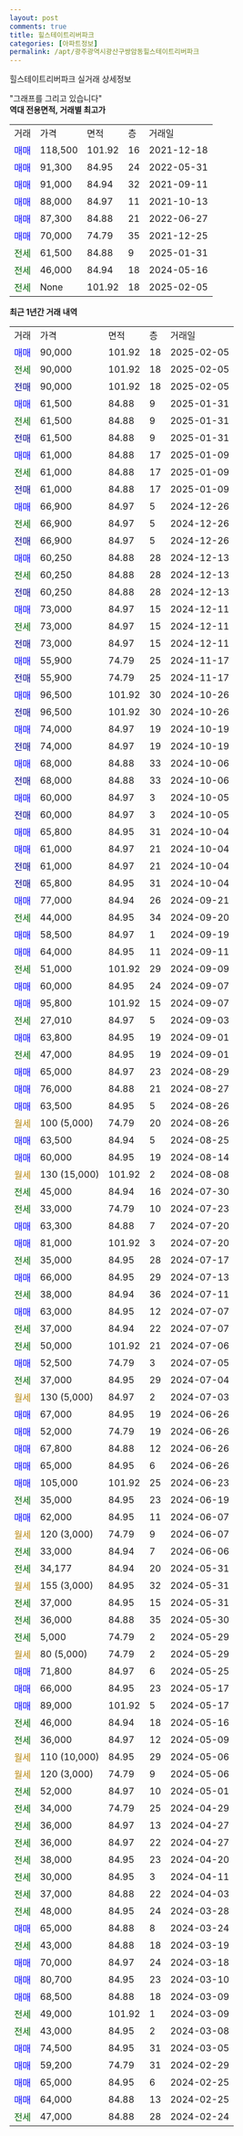 ```yaml
---
layout: post
comments: true
title: 힐스테이트리버파크
categories: [아파트정보]
permalink: /apt/광주광역시광산구쌍암동힐스테이트리버파크
---
```


힐스테이트리버파크 실거래 상세정보

<script type="text/javascript">
  google.charts.load('current', {'packages':['line', 'corechart']});
  google.charts.setOnLoadCallback(drawChart);

  function drawChart() {
    var data = new google.visualization.DataTable();
    data.addColumn('date', '거래일');
    data.addColumn('number', "매매");
    data.addColumn('number', "전세");
    data.addColumn('number', "전매");

    data.addRows([[new Date(Date.parse("2025-02-05")), 90000, null, null], [new Date(Date.parse("2025-02-05")), null, 90000, null], [new Date(Date.parse("2025-02-05")), null, null, 90000], [new Date(Date.parse("2025-01-31")), 61500, null, null], [new Date(Date.parse("2025-01-31")), null, 61500, null], [new Date(Date.parse("2025-01-31")), null, null, 61500], [new Date(Date.parse("2025-01-09")), 61000, null, null], [new Date(Date.parse("2025-01-09")), null, 61000, null], [new Date(Date.parse("2025-01-09")), null, null, 61000], [new Date(Date.parse("2024-12-26")), 66900, null, null], [new Date(Date.parse("2024-12-26")), null, 66900, null], [new Date(Date.parse("2024-12-26")), null, null, 66900], [new Date(Date.parse("2024-12-13")), 60250, null, null], [new Date(Date.parse("2024-12-13")), null, 60250, null], [new Date(Date.parse("2024-12-13")), null, null, 60250], [new Date(Date.parse("2024-12-11")), 73000, null, null], [new Date(Date.parse("2024-12-11")), null, 73000, null], [new Date(Date.parse("2024-12-11")), null, null, 73000], [new Date(Date.parse("2024-11-17")), 55900, null, null], [new Date(Date.parse("2024-11-17")), null, null, 55900], [new Date(Date.parse("2024-10-26")), 96500, null, null], [new Date(Date.parse("2024-10-26")), null, null, 96500], [new Date(Date.parse("2024-10-19")), 74000, null, null], [new Date(Date.parse("2024-10-19")), null, null, 74000], [new Date(Date.parse("2024-10-06")), 68000, null, null], [new Date(Date.parse("2024-10-06")), null, null, 68000], [new Date(Date.parse("2024-10-05")), 60000, null, null], [new Date(Date.parse("2024-10-05")), null, null, 60000], [new Date(Date.parse("2024-10-04")), 65800, null, null], [new Date(Date.parse("2024-10-04")), 61000, null, null], [new Date(Date.parse("2024-10-04")), null, null, 61000], [new Date(Date.parse("2024-10-04")), null, null, 65800], [new Date(Date.parse("2024-09-21")), 77000, null, null], [new Date(Date.parse("2024-09-20")), null, 44000, null], [new Date(Date.parse("2024-09-19")), 58500, null, null], [new Date(Date.parse("2024-09-11")), 64000, null, null], [new Date(Date.parse("2024-09-09")), null, 51000, null], [new Date(Date.parse("2024-09-07")), 60000, null, null], [new Date(Date.parse("2024-09-07")), 95800, null, null], [new Date(Date.parse("2024-09-03")), null, 27010, null], [new Date(Date.parse("2024-09-01")), 63800, null, null], [new Date(Date.parse("2024-09-01")), null, 47000, null], [new Date(Date.parse("2024-08-29")), 65000, null, null], [new Date(Date.parse("2024-08-27")), 76000, null, null], [new Date(Date.parse("2024-08-26")), 63500, null, null], [new Date(Date.parse("2024-08-26")), null, null, null], [new Date(Date.parse("2024-08-25")), 63500, null, null], [new Date(Date.parse("2024-08-14")), 60000, null, null], [new Date(Date.parse("2024-08-08")), null, null, null], [new Date(Date.parse("2024-07-30")), null, 45000, null], [new Date(Date.parse("2024-07-23")), null, 33000, null], [new Date(Date.parse("2024-07-20")), 63300, null, null], [new Date(Date.parse("2024-07-20")), 81000, null, null], [new Date(Date.parse("2024-07-17")), null, 35000, null], [new Date(Date.parse("2024-07-13")), 66000, null, null], [new Date(Date.parse("2024-07-11")), null, 38000, null], [new Date(Date.parse("2024-07-07")), 63000, null, null], [new Date(Date.parse("2024-07-07")), null, 37000, null], [new Date(Date.parse("2024-07-06")), null, 50000, null], [new Date(Date.parse("2024-07-05")), 52500, null, null], [new Date(Date.parse("2024-07-04")), null, 37000, null], [new Date(Date.parse("2024-07-03")), null, null, null], [new Date(Date.parse("2024-06-26")), 67000, null, null], [new Date(Date.parse("2024-06-26")), 52000, null, null], [new Date(Date.parse("2024-06-26")), 67800, null, null], [new Date(Date.parse("2024-06-26")), 65000, null, null], [new Date(Date.parse("2024-06-23")), 105000, null, null], [new Date(Date.parse("2024-06-19")), null, 35000, null], [new Date(Date.parse("2024-06-07")), 62000, null, null], [new Date(Date.parse("2024-06-07")), null, null, null], [new Date(Date.parse("2024-06-06")), null, 33000, null], [new Date(Date.parse("2024-05-31")), null, 34177, null], [new Date(Date.parse("2024-05-31")), null, null, null], [new Date(Date.parse("2024-05-31")), null, 37000, null], [new Date(Date.parse("2024-05-30")), null, 36000, null], [new Date(Date.parse("2024-05-29")), null, 5000, null], [new Date(Date.parse("2024-05-29")), null, null, null], [new Date(Date.parse("2024-05-25")), 71800, null, null], [new Date(Date.parse("2024-05-17")), 66000, null, null], [new Date(Date.parse("2024-05-17")), 89000, null, null], [new Date(Date.parse("2024-05-16")), null, 46000, null], [new Date(Date.parse("2024-05-09")), null, 36000, null], [new Date(Date.parse("2024-05-06")), null, null, null], [new Date(Date.parse("2024-05-06")), null, null, null], [new Date(Date.parse("2024-05-01")), null, 52000, null], [new Date(Date.parse("2024-04-29")), null, 34000, null], [new Date(Date.parse("2024-04-27")), null, 36000, null], [new Date(Date.parse("2024-04-27")), null, 36000, null], [new Date(Date.parse("2024-04-20")), null, 38000, null], [new Date(Date.parse("2024-04-11")), null, 30000, null], [new Date(Date.parse("2024-04-03")), null, 37000, null], [new Date(Date.parse("2024-03-28")), null, 48000, null], [new Date(Date.parse("2024-03-24")), 65000, null, null], [new Date(Date.parse("2024-03-19")), null, 43000, null], [new Date(Date.parse("2024-03-18")), 70000, null, null], [new Date(Date.parse("2024-03-10")), 80700, null, null], [new Date(Date.parse("2024-03-09")), 68500, null, null], [new Date(Date.parse("2024-03-09")), null, 49000, null], [new Date(Date.parse("2024-03-08")), null, 43000, null], [new Date(Date.parse("2024-03-05")), 74500, null, null], [new Date(Date.parse("2024-02-29")), 59200, null, null], [new Date(Date.parse("2024-02-25")), 65000, null, null], [new Date(Date.parse("2024-02-25")), 64000, null, null], [new Date(Date.parse("2024-02-24")), null, 47000, null]]);

    var options = {
      hAxis: {
        format: 'yyyy/MM/dd'
      },    
      lineWidth: 0,
      pointsVisible: true,    
      title: '최근 1년간 유형별 실거래가 분포',
      legend: { position: 'bottom' }
    };

    var formatter = new google.visualization.NumberFormat({pattern:'###,###'} );
    formatter.format(data, 1);
    formatter.format(data, 2);
    
    setTimeout(function() {
        var chart = new google.visualization.LineChart(document.getElementById('columnchart_material'));
        chart.draw(data, (options));
        document.getElementById('loading').style.display = 'none';
    }, 200);
  }
</script>


<div id="loading" style="z-index:20; display: block; margin-left: 0px">"그래프를 그리고 있습니다"</div>
<div id="columnchart_material" style="width: 95%; margin-left: 0px; display: block"></div>
<!-- contents start -->
<b>역대 전용면적, 거래별 최고가</b>
<table class="sortable">
    <tr>
      <td>거래</td>
      <td>가격</td>
      <td>면적</td>
      <td>층</td>
      <td>거래일</td>
    </tr>
        <tr>
          <td><a style="color: blue">매매</a></td>
          <td>118,500</td>
          <td>101.92</td>
          <td>16</td>
          <td>2021-12-18</td>
        </tr>            <tr>
          <td><a style="color: blue">매매</a></td>
          <td>91,300</td>
          <td>84.95</td>
          <td>24</td>
          <td>2022-05-31</td>
        </tr>            <tr>
          <td><a style="color: blue">매매</a></td>
          <td>91,000</td>
          <td>84.94</td>
          <td>32</td>
          <td>2021-09-11</td>
        </tr>            <tr>
          <td><a style="color: blue">매매</a></td>
          <td>88,000</td>
          <td>84.97</td>
          <td>11</td>
          <td>2021-10-13</td>
        </tr>            <tr>
          <td><a style="color: blue">매매</a></td>
          <td>87,300</td>
          <td>84.88</td>
          <td>21</td>
          <td>2022-06-27</td>
        </tr>            <tr>
          <td><a style="color: blue">매매</a></td>
          <td>70,000</td>
          <td>74.79</td>
          <td>35</td>
          <td>2021-12-25</td>
        </tr>        
        <tr>
              <td><a style="color: darkgreen">전세</a></td>
              <td>61,500</td>
              <td>84.88</td>
              <td>9</td>
              <td>2025-01-31</td>
            </tr>            <tr>
              <td><a style="color: darkgreen">전세</a></td>
              <td>46,000</td>
              <td>84.94</td>
              <td>18</td>
              <td>2024-05-16</td>
            </tr>            <tr>
              <td><a style="color: darkgreen">전세</a></td>
              <td>None</td>
              <td>101.92</td>
              <td>18</td>
              <td>2025-02-05</td>
            </tr>        
    
</table>

<b>최근 1년간 거래 내역</b>

<table class="sortable">
    <tr>
      <td>거래</td>
      <td>가격</td>
      <td>면적</td>
      <td>층</td>
      <td>거래일</td>
    </tr>
    <tr>
      <td><a style="color: blue">매매</a></td>
      <td>90,000</td>
      <td>101.92</td>
      <td>18</td>
      <td>2025-02-05</td>
    </tr>          <tr>
      <td><a style="color: darkgreen">전세</a></td>
      <td>90,000</td>
      <td>101.92</td>
      <td>18</td>
      <td>2025-02-05</td>
    </tr>          <tr>
      <td><a style="color: darkblue">전매</a></td>
      <td>90,000</td>
      <td>101.92</td>
      <td>18</td>
      <td>2025-02-05</td>
    </tr>          <tr>
      <td><a style="color: blue">매매</a></td>
      <td>61,500</td>
      <td>84.88</td>
      <td>9</td>
      <td>2025-01-31</td>
    </tr>          <tr>
      <td><a style="color: darkgreen">전세</a></td>
      <td>61,500</td>
      <td>84.88</td>
      <td>9</td>
      <td>2025-01-31</td>
    </tr>          <tr>
      <td><a style="color: darkblue">전매</a></td>
      <td>61,500</td>
      <td>84.88</td>
      <td>9</td>
      <td>2025-01-31</td>
    </tr>          <tr>
      <td><a style="color: blue">매매</a></td>
      <td>61,000</td>
      <td>84.88</td>
      <td>17</td>
      <td>2025-01-09</td>
    </tr>          <tr>
      <td><a style="color: darkgreen">전세</a></td>
      <td>61,000</td>
      <td>84.88</td>
      <td>17</td>
      <td>2025-01-09</td>
    </tr>          <tr>
      <td><a style="color: darkblue">전매</a></td>
      <td>61,000</td>
      <td>84.88</td>
      <td>17</td>
      <td>2025-01-09</td>
    </tr>          <tr>
      <td><a style="color: blue">매매</a></td>
      <td>66,900</td>
      <td>84.97</td>
      <td>5</td>
      <td>2024-12-26</td>
    </tr>          <tr>
      <td><a style="color: darkgreen">전세</a></td>
      <td>66,900</td>
      <td>84.97</td>
      <td>5</td>
      <td>2024-12-26</td>
    </tr>          <tr>
      <td><a style="color: darkblue">전매</a></td>
      <td>66,900</td>
      <td>84.97</td>
      <td>5</td>
      <td>2024-12-26</td>
    </tr>          <tr>
      <td><a style="color: blue">매매</a></td>
      <td>60,250</td>
      <td>84.88</td>
      <td>28</td>
      <td>2024-12-13</td>
    </tr>          <tr>
      <td><a style="color: darkgreen">전세</a></td>
      <td>60,250</td>
      <td>84.88</td>
      <td>28</td>
      <td>2024-12-13</td>
    </tr>          <tr>
      <td><a style="color: darkblue">전매</a></td>
      <td>60,250</td>
      <td>84.88</td>
      <td>28</td>
      <td>2024-12-13</td>
    </tr>          <tr>
      <td><a style="color: blue">매매</a></td>
      <td>73,000</td>
      <td>84.97</td>
      <td>15</td>
      <td>2024-12-11</td>
    </tr>          <tr>
      <td><a style="color: darkgreen">전세</a></td>
      <td>73,000</td>
      <td>84.97</td>
      <td>15</td>
      <td>2024-12-11</td>
    </tr>          <tr>
      <td><a style="color: darkblue">전매</a></td>
      <td>73,000</td>
      <td>84.97</td>
      <td>15</td>
      <td>2024-12-11</td>
    </tr>          <tr>
      <td><a style="color: blue">매매</a></td>
      <td>55,900</td>
      <td>74.79</td>
      <td>25</td>
      <td>2024-11-17</td>
    </tr>          <tr>
      <td><a style="color: darkblue">전매</a></td>
      <td>55,900</td>
      <td>74.79</td>
      <td>25</td>
      <td>2024-11-17</td>
    </tr>          <tr>
      <td><a style="color: blue">매매</a></td>
      <td>96,500</td>
      <td>101.92</td>
      <td>30</td>
      <td>2024-10-26</td>
    </tr>          <tr>
      <td><a style="color: darkblue">전매</a></td>
      <td>96,500</td>
      <td>101.92</td>
      <td>30</td>
      <td>2024-10-26</td>
    </tr>          <tr>
      <td><a style="color: blue">매매</a></td>
      <td>74,000</td>
      <td>84.97</td>
      <td>19</td>
      <td>2024-10-19</td>
    </tr>          <tr>
      <td><a style="color: darkblue">전매</a></td>
      <td>74,000</td>
      <td>84.97</td>
      <td>19</td>
      <td>2024-10-19</td>
    </tr>          <tr>
      <td><a style="color: blue">매매</a></td>
      <td>68,000</td>
      <td>84.88</td>
      <td>33</td>
      <td>2024-10-06</td>
    </tr>          <tr>
      <td><a style="color: darkblue">전매</a></td>
      <td>68,000</td>
      <td>84.88</td>
      <td>33</td>
      <td>2024-10-06</td>
    </tr>          <tr>
      <td><a style="color: blue">매매</a></td>
      <td>60,000</td>
      <td>84.97</td>
      <td>3</td>
      <td>2024-10-05</td>
    </tr>          <tr>
      <td><a style="color: darkblue">전매</a></td>
      <td>60,000</td>
      <td>84.97</td>
      <td>3</td>
      <td>2024-10-05</td>
    </tr>          <tr>
      <td><a style="color: blue">매매</a></td>
      <td>65,800</td>
      <td>84.95</td>
      <td>31</td>
      <td>2024-10-04</td>
    </tr>          <tr>
      <td><a style="color: blue">매매</a></td>
      <td>61,000</td>
      <td>84.97</td>
      <td>21</td>
      <td>2024-10-04</td>
    </tr>          <tr>
      <td><a style="color: darkblue">전매</a></td>
      <td>61,000</td>
      <td>84.97</td>
      <td>21</td>
      <td>2024-10-04</td>
    </tr>          <tr>
      <td><a style="color: darkblue">전매</a></td>
      <td>65,800</td>
      <td>84.95</td>
      <td>31</td>
      <td>2024-10-04</td>
    </tr>          <tr>
      <td><a style="color: blue">매매</a></td>
      <td>77,000</td>
      <td>84.94</td>
      <td>26</td>
      <td>2024-09-21</td>
    </tr>          <tr>
      <td><a style="color: darkgreen">전세</a></td>
      <td>44,000</td>
      <td>84.95</td>
      <td>34</td>
      <td>2024-09-20</td>
    </tr>          <tr>
      <td><a style="color: blue">매매</a></td>
      <td>58,500</td>
      <td>84.97</td>
      <td>1</td>
      <td>2024-09-19</td>
    </tr>          <tr>
      <td><a style="color: blue">매매</a></td>
      <td>64,000</td>
      <td>84.95</td>
      <td>11</td>
      <td>2024-09-11</td>
    </tr>          <tr>
      <td><a style="color: darkgreen">전세</a></td>
      <td>51,000</td>
      <td>101.92</td>
      <td>29</td>
      <td>2024-09-09</td>
    </tr>          <tr>
      <td><a style="color: blue">매매</a></td>
      <td>60,000</td>
      <td>84.95</td>
      <td>24</td>
      <td>2024-09-07</td>
    </tr>          <tr>
      <td><a style="color: blue">매매</a></td>
      <td>95,800</td>
      <td>101.92</td>
      <td>15</td>
      <td>2024-09-07</td>
    </tr>          <tr>
      <td><a style="color: darkgreen">전세</a></td>
      <td>27,010</td>
      <td>84.97</td>
      <td>5</td>
      <td>2024-09-03</td>
    </tr>          <tr>
      <td><a style="color: blue">매매</a></td>
      <td>63,800</td>
      <td>84.95</td>
      <td>19</td>
      <td>2024-09-01</td>
    </tr>          <tr>
      <td><a style="color: darkgreen">전세</a></td>
      <td>47,000</td>
      <td>84.95</td>
      <td>19</td>
      <td>2024-09-01</td>
    </tr>          <tr>
      <td><a style="color: blue">매매</a></td>
      <td>65,000</td>
      <td>84.97</td>
      <td>23</td>
      <td>2024-08-29</td>
    </tr>          <tr>
      <td><a style="color: blue">매매</a></td>
      <td>76,000</td>
      <td>84.88</td>
      <td>21</td>
      <td>2024-08-27</td>
    </tr>          <tr>
      <td><a style="color: blue">매매</a></td>
      <td>63,500</td>
      <td>84.95</td>
      <td>5</td>
      <td>2024-08-26</td>
    </tr>          <tr>
      <td><a style="color: darkgoldenrod">월세</a></td>
      <td>100 (5,000)</td>
      <td>74.79</td>
      <td>20</td>
      <td>2024-08-26</td>
    </tr>          <tr>
      <td><a style="color: blue">매매</a></td>
      <td>63,500</td>
      <td>84.94</td>
      <td>5</td>
      <td>2024-08-25</td>
    </tr>          <tr>
      <td><a style="color: blue">매매</a></td>
      <td>60,000</td>
      <td>84.95</td>
      <td>19</td>
      <td>2024-08-14</td>
    </tr>          <tr>
      <td><a style="color: darkgoldenrod">월세</a></td>
      <td>130 (15,000)</td>
      <td>101.92</td>
      <td>2</td>
      <td>2024-08-08</td>
    </tr>          <tr>
      <td><a style="color: darkgreen">전세</a></td>
      <td>45,000</td>
      <td>84.94</td>
      <td>16</td>
      <td>2024-07-30</td>
    </tr>          <tr>
      <td><a style="color: darkgreen">전세</a></td>
      <td>33,000</td>
      <td>74.79</td>
      <td>10</td>
      <td>2024-07-23</td>
    </tr>          <tr>
      <td><a style="color: blue">매매</a></td>
      <td>63,300</td>
      <td>84.88</td>
      <td>7</td>
      <td>2024-07-20</td>
    </tr>          <tr>
      <td><a style="color: blue">매매</a></td>
      <td>81,000</td>
      <td>101.92</td>
      <td>3</td>
      <td>2024-07-20</td>
    </tr>          <tr>
      <td><a style="color: darkgreen">전세</a></td>
      <td>35,000</td>
      <td>84.95</td>
      <td>28</td>
      <td>2024-07-17</td>
    </tr>          <tr>
      <td><a style="color: blue">매매</a></td>
      <td>66,000</td>
      <td>84.95</td>
      <td>29</td>
      <td>2024-07-13</td>
    </tr>          <tr>
      <td><a style="color: darkgreen">전세</a></td>
      <td>38,000</td>
      <td>84.94</td>
      <td>36</td>
      <td>2024-07-11</td>
    </tr>          <tr>
      <td><a style="color: blue">매매</a></td>
      <td>63,000</td>
      <td>84.95</td>
      <td>12</td>
      <td>2024-07-07</td>
    </tr>          <tr>
      <td><a style="color: darkgreen">전세</a></td>
      <td>37,000</td>
      <td>84.94</td>
      <td>22</td>
      <td>2024-07-07</td>
    </tr>          <tr>
      <td><a style="color: darkgreen">전세</a></td>
      <td>50,000</td>
      <td>101.92</td>
      <td>21</td>
      <td>2024-07-06</td>
    </tr>          <tr>
      <td><a style="color: blue">매매</a></td>
      <td>52,500</td>
      <td>74.79</td>
      <td>3</td>
      <td>2024-07-05</td>
    </tr>          <tr>
      <td><a style="color: darkgreen">전세</a></td>
      <td>37,000</td>
      <td>84.95</td>
      <td>29</td>
      <td>2024-07-04</td>
    </tr>          <tr>
      <td><a style="color: darkgoldenrod">월세</a></td>
      <td>130 (5,000)</td>
      <td>84.97</td>
      <td>2</td>
      <td>2024-07-03</td>
    </tr>          <tr>
      <td><a style="color: blue">매매</a></td>
      <td>67,000</td>
      <td>84.95</td>
      <td>19</td>
      <td>2024-06-26</td>
    </tr>          <tr>
      <td><a style="color: blue">매매</a></td>
      <td>52,000</td>
      <td>74.79</td>
      <td>19</td>
      <td>2024-06-26</td>
    </tr>          <tr>
      <td><a style="color: blue">매매</a></td>
      <td>67,800</td>
      <td>84.88</td>
      <td>12</td>
      <td>2024-06-26</td>
    </tr>          <tr>
      <td><a style="color: blue">매매</a></td>
      <td>65,000</td>
      <td>84.95</td>
      <td>6</td>
      <td>2024-06-26</td>
    </tr>          <tr>
      <td><a style="color: blue">매매</a></td>
      <td>105,000</td>
      <td>101.92</td>
      <td>25</td>
      <td>2024-06-23</td>
    </tr>          <tr>
      <td><a style="color: darkgreen">전세</a></td>
      <td>35,000</td>
      <td>84.95</td>
      <td>23</td>
      <td>2024-06-19</td>
    </tr>          <tr>
      <td><a style="color: blue">매매</a></td>
      <td>62,000</td>
      <td>84.95</td>
      <td>11</td>
      <td>2024-06-07</td>
    </tr>          <tr>
      <td><a style="color: darkgoldenrod">월세</a></td>
      <td>120 (3,000)</td>
      <td>74.79</td>
      <td>9</td>
      <td>2024-06-07</td>
    </tr>          <tr>
      <td><a style="color: darkgreen">전세</a></td>
      <td>33,000</td>
      <td>84.94</td>
      <td>7</td>
      <td>2024-06-06</td>
    </tr>          <tr>
      <td><a style="color: darkgreen">전세</a></td>
      <td>34,177</td>
      <td>84.94</td>
      <td>20</td>
      <td>2024-05-31</td>
    </tr>          <tr>
      <td><a style="color: darkgoldenrod">월세</a></td>
      <td>155 (3,000)</td>
      <td>84.95</td>
      <td>32</td>
      <td>2024-05-31</td>
    </tr>          <tr>
      <td><a style="color: darkgreen">전세</a></td>
      <td>37,000</td>
      <td>84.95</td>
      <td>15</td>
      <td>2024-05-31</td>
    </tr>          <tr>
      <td><a style="color: darkgreen">전세</a></td>
      <td>36,000</td>
      <td>84.88</td>
      <td>35</td>
      <td>2024-05-30</td>
    </tr>          <tr>
      <td><a style="color: darkgreen">전세</a></td>
      <td>5,000</td>
      <td>74.79</td>
      <td>2</td>
      <td>2024-05-29</td>
    </tr>          <tr>
      <td><a style="color: darkgoldenrod">월세</a></td>
      <td>80 (5,000)</td>
      <td>74.79</td>
      <td>2</td>
      <td>2024-05-29</td>
    </tr>          <tr>
      <td><a style="color: blue">매매</a></td>
      <td>71,800</td>
      <td>84.97</td>
      <td>6</td>
      <td>2024-05-25</td>
    </tr>          <tr>
      <td><a style="color: blue">매매</a></td>
      <td>66,000</td>
      <td>84.95</td>
      <td>23</td>
      <td>2024-05-17</td>
    </tr>          <tr>
      <td><a style="color: blue">매매</a></td>
      <td>89,000</td>
      <td>101.92</td>
      <td>5</td>
      <td>2024-05-17</td>
    </tr>          <tr>
      <td><a style="color: darkgreen">전세</a></td>
      <td>46,000</td>
      <td>84.94</td>
      <td>18</td>
      <td>2024-05-16</td>
    </tr>          <tr>
      <td><a style="color: darkgreen">전세</a></td>
      <td>36,000</td>
      <td>84.97</td>
      <td>12</td>
      <td>2024-05-09</td>
    </tr>          <tr>
      <td><a style="color: darkgoldenrod">월세</a></td>
      <td>110 (10,000)</td>
      <td>84.95</td>
      <td>29</td>
      <td>2024-05-06</td>
    </tr>          <tr>
      <td><a style="color: darkgoldenrod">월세</a></td>
      <td>120 (3,000)</td>
      <td>74.79</td>
      <td>9</td>
      <td>2024-05-06</td>
    </tr>          <tr>
      <td><a style="color: darkgreen">전세</a></td>
      <td>52,000</td>
      <td>84.97</td>
      <td>10</td>
      <td>2024-05-01</td>
    </tr>          <tr>
      <td><a style="color: darkgreen">전세</a></td>
      <td>34,000</td>
      <td>74.79</td>
      <td>25</td>
      <td>2024-04-29</td>
    </tr>          <tr>
      <td><a style="color: darkgreen">전세</a></td>
      <td>36,000</td>
      <td>84.97</td>
      <td>13</td>
      <td>2024-04-27</td>
    </tr>          <tr>
      <td><a style="color: darkgreen">전세</a></td>
      <td>36,000</td>
      <td>84.97</td>
      <td>22</td>
      <td>2024-04-27</td>
    </tr>          <tr>
      <td><a style="color: darkgreen">전세</a></td>
      <td>38,000</td>
      <td>84.95</td>
      <td>23</td>
      <td>2024-04-20</td>
    </tr>          <tr>
      <td><a style="color: darkgreen">전세</a></td>
      <td>30,000</td>
      <td>84.95</td>
      <td>3</td>
      <td>2024-04-11</td>
    </tr>          <tr>
      <td><a style="color: darkgreen">전세</a></td>
      <td>37,000</td>
      <td>84.88</td>
      <td>22</td>
      <td>2024-04-03</td>
    </tr>          <tr>
      <td><a style="color: darkgreen">전세</a></td>
      <td>48,000</td>
      <td>84.95</td>
      <td>24</td>
      <td>2024-03-28</td>
    </tr>          <tr>
      <td><a style="color: blue">매매</a></td>
      <td>65,000</td>
      <td>84.88</td>
      <td>8</td>
      <td>2024-03-24</td>
    </tr>          <tr>
      <td><a style="color: darkgreen">전세</a></td>
      <td>43,000</td>
      <td>84.88</td>
      <td>18</td>
      <td>2024-03-19</td>
    </tr>          <tr>
      <td><a style="color: blue">매매</a></td>
      <td>70,000</td>
      <td>84.97</td>
      <td>24</td>
      <td>2024-03-18</td>
    </tr>          <tr>
      <td><a style="color: blue">매매</a></td>
      <td>80,700</td>
      <td>84.95</td>
      <td>23</td>
      <td>2024-03-10</td>
    </tr>          <tr>
      <td><a style="color: blue">매매</a></td>
      <td>68,500</td>
      <td>84.88</td>
      <td>18</td>
      <td>2024-03-09</td>
    </tr>          <tr>
      <td><a style="color: darkgreen">전세</a></td>
      <td>49,000</td>
      <td>101.92</td>
      <td>1</td>
      <td>2024-03-09</td>
    </tr>          <tr>
      <td><a style="color: darkgreen">전세</a></td>
      <td>43,000</td>
      <td>84.95</td>
      <td>2</td>
      <td>2024-03-08</td>
    </tr>          <tr>
      <td><a style="color: blue">매매</a></td>
      <td>74,500</td>
      <td>84.95</td>
      <td>31</td>
      <td>2024-03-05</td>
    </tr>          <tr>
      <td><a style="color: blue">매매</a></td>
      <td>59,200</td>
      <td>74.79</td>
      <td>31</td>
      <td>2024-02-29</td>
    </tr>          <tr>
      <td><a style="color: blue">매매</a></td>
      <td>65,000</td>
      <td>84.95</td>
      <td>6</td>
      <td>2024-02-25</td>
    </tr>          <tr>
      <td><a style="color: blue">매매</a></td>
      <td>64,000</td>
      <td>84.88</td>
      <td>13</td>
      <td>2024-02-25</td>
    </tr>          <tr>
      <td><a style="color: darkgreen">전세</a></td>
      <td>47,000</td>
      <td>84.88</td>
      <td>28</td>
      <td>2024-02-24</td>
    </tr>      </table>
<!-- contents end -->    

